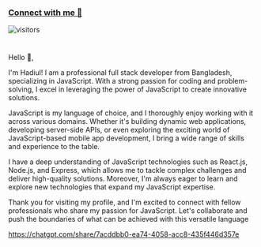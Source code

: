 ### [Connect with me 💬](https://bio.link/hadiul) 
![visitors](https://visitor-badge.laobi.icu/badge?page_id=hadiul.hadiul)
#
Hello :wave:, 

I'm Hadiul! I am a professional full stack developer from Bangladesh, specializing in JavaScript. With a strong passion for coding and problem-solving, I excel in leveraging the power of JavaScript to create innovative solutions.

JavaScript is my language of choice, and I thoroughly enjoy working with it across various domains. Whether it's building dynamic web applications, developing server-side APIs, or even exploring the exciting world of JavaScript-based mobile app development, I bring a wide range of skills and experience to the table.

I have a deep understanding of JavaScript technologies such as React.js, Node.js, and Express, which allows me to tackle complex challenges and deliver high-quality solutions. Moreover, I'm always eager to learn and explore new technologies that expand my JavaScript expertise.

Thank you for visiting my profile, and I'm excited to connect with fellow professionals who share my passion for JavaScript. Let's collaborate and push the boundaries of what can be achieved with this versatile language


https://chatgpt.com/share/7acddbb0-ea74-4058-acc8-435f446d357e
